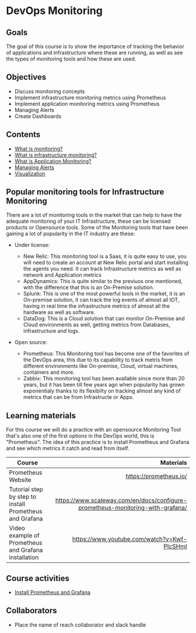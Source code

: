 # DevOps Monitoring

## Goals
The goal of this course is to show the importance of tracking the behavior of applications and infrastructure where these are running, as well as see the types of monitoring tools and how these are used.

## Objectives
- Discuss monitoring concepts
- Implement infrastructure monitoring metrics using Prometheus
- Implement application monitoring metrics using Prometheus
- Managing Alerts
- Create Dashboards


## Contents
- [What is monitoring?](docs/What-is-monitoring.md)
- [What is infrastructure monitoring?](docs/Infrastructure-monitoring.md)
- [What is Application Monitoring?](Application-monitoring.md)
- [Managing Alerts](docs/Managing-alerts.md)
- [Visualization](docs/Visualization.md)

## Popular monitoring tools for Infrastructure Monitoring

There are a lot of monitoring tools in the market that can help to have the adequate monitoring of your IT Infrastructure, these can be licensed products or Opensource tools. Some of the Monitoring tools that have been gaining a lot of popularity in the IT industry are these:

- Under license:
    - New Relic: This monitoring tool is a Saas, it is quite easy to use, you will need to create an account at New Relic portal and start installing the agents you need. It can track Infrastructure metrics as well as network and Application metrics
    - AppDynamics: This is quite similar to the previuos one mentioned, with the difference that this is an On-Premise solution.
    - Splunk: This is one of the most powerful tools in the market, it is an On-premise solution, it can track the log events of almost all IOT, having in real time the infrastructure metrics of almost all the hardware as well as software.
    - DataDog: This is a Cloud solution that can monitor On-Premise and Cloud environments as well, getting metrics from Databases, infrastructure and logs.

- Open source:
    - Prometheus: This Monitoring tool has become one of the favorites of the DevOps area, this due to its capability to track metris from different environments like On-premise, Cloud, virtual machines, containers and more.
    - Zabbix: This monitoring tool has been available since more than 20 years, but it has been till few years ago when popularity has grown exponentialy thanks to its flexibilty on tracking almost any kind of metrics that can be from Infrastructe or Apps.

## Learning materials

For this course we will do a practice with an opensource Monitoring Tool that's also one of the first options in the DevOps world, this is "Prometheus".
The idea of this practice is to install Prometheus and Grafana and see which metrics it catch and read from itself.

| Course | Materials |
| ----------- |-------------:|
| Prometheus Website | https://prometheus.io/ | https://prometheus.io/docs/prometheus/latest/installation/ |
| Tutorial step by step to install Prometheus and Grafana  | https://www.scaleway.com/en/docs/configure-prometheus-monitoring-with-grafana/ |
| Video example of Prometheus and Grafana installation | https://www.youtube.com/watch?v=Kwf-PIcSHmI |



## Course activities
- [Install Prometheus and Grafana](./Lab01.md)


## Collaborators
- Place the name of reach collaborator and slack handle
